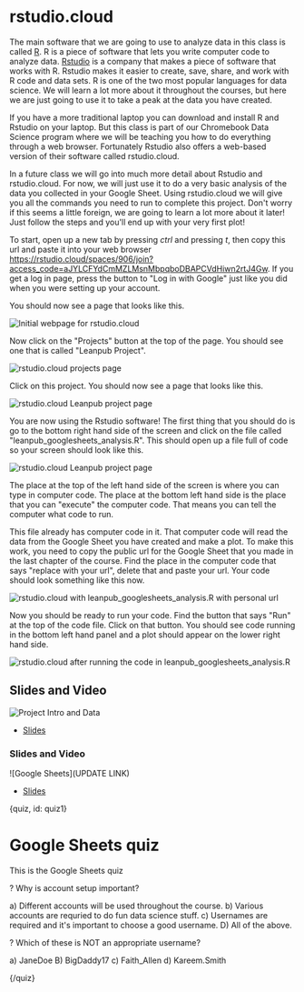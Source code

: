 # rstudio.cloud

The main software that we are going to use to analyze data in this class is called [R](https://www.r-project.org/). R is a piece of software that lets you write computer code to analyze data. [Rstudio](https://www.rstudio.com/) is a company that makes a piece of software that works with R. Rstudio makes it easier to create, save, share, and work with R code and data sets. R is one of the two most popular languages for data science. We will learn a lot more about it throughout the courses, but here we are just going to use it to take a peak at the data you have created. 

If you have a more traditional laptop you can download and install R and Rstudio on your laptop. But this class is part of our Chromebook Data Science program where we will be teaching you how to do everything through a web browser. Fortunately Rstudio also offers a web-based version of their software called rstudio.cloud.

In a future class we will go into much more detail about Rstudio and rstudio.cloud. For now, we will just use it to do a very basic analysis of the data you collected in your Google Sheet. Using rstudio.cloud we will give you all the commands you need to run to complete this project. Don't worry if this seems a little foreign, we are going to learn a lot more about it later! Just follow the steps and you'll end up with your very first plot! 

To start, open up a new tab by pressing _ctrl_ and pressing _t_, then copy this url and paste it into your web browser https://rstudio.cloud/spaces/906/join?access_code=aJYLCFYdCmMZLMsnMbpqboDBAPCVdHiwn2rtJ4Gw. If you get a log in page, press the button to "Log in with Google" just like you did when you were setting up your account. 

You should now see a page that looks like this. 

![Initial webpage for rstudio.cloud]()

Now click on the "Projects" button at the top of the page. You should see one that is called "Leanpub Project".

![rstudio.cloud projects page]()

Click on this project. You should now see a page that looks like this. 

![rstudio.cloud Leanpub project page]()

You are now using the Rstudio software! The first thing that you should do is go to the bottom right hand side of the screen and click on the file called "leanpub_googlesheets_analysis.R". This should open up a file full of code so your screen should look like this. 

![rstudio.cloud Leanpub project page]()

The place at the top of the left hand side of the screen is where you can type in computer code. The place at the bottom left hand side is the place that you can "execute" the computer code. That means you can tell the computer what code to run. 

This file already has computer code in it. That computer code will read the data from the Google Sheet you have created and make a plot. To make this work, you need to copy the public url for the Google Sheet that you made in the last chapter of the course. Find the place in the computer code that says "replace with your url", delete that and paste your url. Your code should look something like this now. 

![rstudio.cloud with leanpub_googlesheets_analysis.R with personal url]()

Now you should be ready to run your code. Find the button that says "Run" at the top of the code file. Click on that button. You should see code running in the bottom left hand panel and a plot should appear on the lower right hand side. 

![rstudio.cloud after running the code in leanpub_googlesheets_analysis.R]()


## Slides and Video

![Project Intro and Data]()

* [Slides](https://docs.google.com/presentation/d/1auByZV5pghzELH-SMKLwxrZtigtXd-PC4Q5SrcT4qlE/edit?usp=sharing)



### Slides and Video

![Google Sheets](UPDATE LINK)

* [Slides](https://docs.google.com/presentation/d/1EPt7DuMZOqJMElDNMi3PWO66OytMlWPoc-RsopdVxNM/edit?usp=sharing)


{quiz, id: quiz1}

# Google Sheets quiz

This is the Google Sheets quiz

? Why is account setup important?

a) Different accounts will be used throughout the course.
b) Various accounts are requried to do fun data science stuff.
c) Usernames are required and it's important to choose a good username.
D) All of the above.

? Which of these is NOT an appropriate username?

a) JaneDoe
B) BigDaddy17
c) Faith_Allen
d) Kareem.Smith


{/quiz}